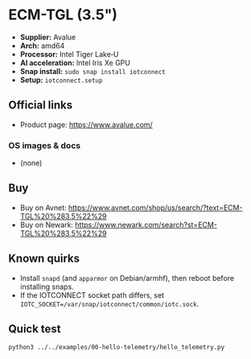 # ECM-TGL (3.5")

- **Supplier:** Avalue
- **Arch:** amd64
- **Processor:** Intel Tiger Lake‑U
- **AI acceleration:** Intel Iris Xe GPU
- **Snap install:** `sudo snap install iotconnect`
- **Setup:** `iotconnect.setup`

## Official links
- Product page: https://www.avalue.com/

### OS images & docs
- (none)

## Buy
- Buy on Avnet: https://www.avnet.com/shop/us/search/?text=ECM-TGL%20%283.5%22%29
- Buy on Newark: https://www.newark.com/search?st=ECM-TGL%20%283.5%22%29

## Known quirks
- Install `snapd` (and `apparmor` on Debian/armhf), then reboot before installing snaps.
- If the IOTCONNECT socket path differs, set `IOTC_SOCKET=/var/snap/iotconnect/common/iotc.sock`.

## Quick test
```bash
python3 ../../examples/00-hello-telemetry/hello_telemetry.py
```
